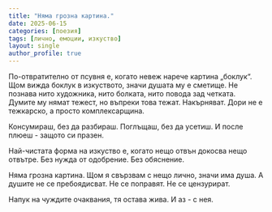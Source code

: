```yaml
---
title: "Няма грозна картина."
date: 2025-06-15
categories: [поезия]
tags: [лично, емоции, изкуство]
layout: single
author_profile: true
---
```


По-отвратително от псувня е, когато невеж 
нарече картина „боклук“.
Щом вижда боклук в изкуството, значи душата
му е сметище.
Не познава нито художника, нито болката, нито повода зад четката.
Думите му нямат тежест,
но въпреки това тежат. Накърняват.
Дори не е тежкарско, 
а просто комплексарщина.

Консумираш, без да разбираш. Поглъщаш, без да усетиш.
И после плюеш - защото си празен.

Най-чистата форма на изкуство е, когато нещо отвън докосва нещо отвътре.
Без нужда от одобрение. Без обяснение.

Няма грозна картина.
Щом я свързвам с нещо лично, значи има душа.
А душите не се пребоядисват.
Не се поправят. Не се цензурират.

Напук на чуждите очаквания, тя остава жива.
И аз - с нея.